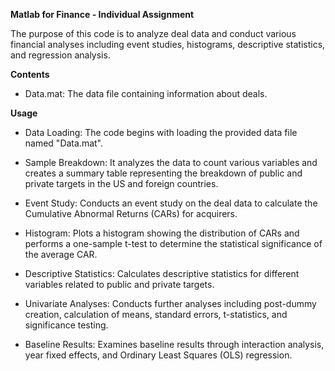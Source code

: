**Matlab for Finance - Individual Assignment**

The purpose of this code is to analyze deal data and conduct various financial analyses including event studies, histograms, descriptive statistics, and regression analysis.

**Contents**
- Data.mat: The data file containing information about deals.

**Usage**
- Data Loading: The code begins with loading the provided data file named "Data.mat".

- Sample Breakdown: It analyzes the data to count various variables and creates a summary table representing the breakdown of public and private targets in the US and foreign countries.

- Event Study: Conducts an event study on the deal data to calculate the Cumulative Abnormal Returns (CARs) for acquirers.

- Histogram: Plots a histogram showing the distribution of CARs and performs a one-sample t-test to determine the statistical significance of the average CAR.

- Descriptive Statistics: Calculates descriptive statistics for different variables related to public and private targets.

- Univariate Analyses: Conducts further analyses including post-dummy creation, calculation of means, standard errors, t-statistics, and significance testing.

- Baseline Results: Examines baseline results through interaction analysis, year fixed effects, and Ordinary Least Squares (OLS) regression.
